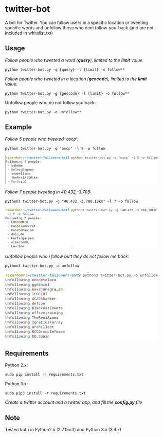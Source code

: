 # twitter-bot
A bot for Twitter. You can follow users in a specific location or tweeting specific words and unfollow those who dont follow-you-back (and are not included in  whitelist.txt)


## Usage

*Follow people who tweeted a word (**query**), limited to the **limit** value:*
```
python twitter-bot.py -q {query} -l {limit} -o follow**
```

*Follow people who tweeted in a location (**geocode**), limited to the **limit** value:*
```
python twitter-bot.py -g {geocode} -l {limit} -o follow**
```

Unfollow people who do not follow you back:
```
python twitter-bot.py -o unfollow**
```


## Example

*Follow 5 people who tweeted 'oscp':*
```
python twitter-bot.py -q "oscp" -l 5 -o follow
```
![Screenshot](images/img1.png)

*Follow 7 people tweeting in 40.432,-3.708:*
```
python3 twitter-bot.py -g "40.432,-3.708,10km" -l 7 -o follow
```
![Screenshot](images/img2.png)

*Unfollow people who i follow butt they do not follow me back:*
```
python3 twitter-bot.py -o unfollow
```
![Screenshot](images/img3.png)


## Requirements

Python 2.x:

```
sudo pip install -r requirements.txt
```

Python 3.x:

```
sudo pip3 install -r requirements.txt
```

*Create a twitter account and a twitter app, and fill the **config.py** file*

## Note

Tested both in Python2.x (2.7.15rc1) and Python 3.x (3.6.7)

